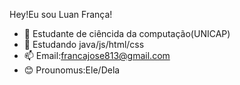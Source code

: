 Hey!Eu sou Luan França!
- 🔭 Estudante de ciêncida da computação(UNICAP)
- 🌱 Estudando java/js/html/css
- 📫 Email:francajose813@gmail.com
- 😊 Prounomus:Ele/Dela
